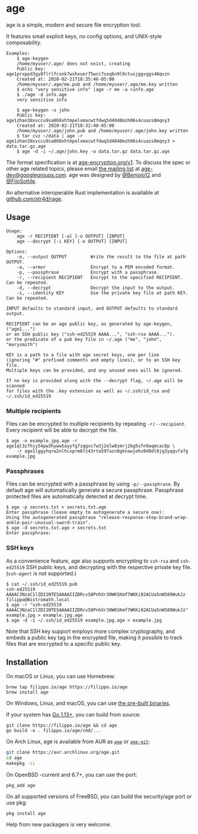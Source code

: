 # age

age is a simple, modern and secure file encryption tool.

It features small explicit keys, no config options, and UNIX-style composability.

```
Examples:
    $ age-keygen
    /home/myuser/.age/ does not exist, creating
    Public key: age1prxppd3gy8flrlfcxnk7wshxuer75wcc7seq6n9l9ctuxjggvggs48qvzn
    Created at: 2020-02-21T18:35:46-05:00
    /home/myuser/.age/me.pub and /home/myuser/.age/me.key written
    $ echo "very sensitive info" |age -r me -a >info.age
    $ ./age -d info.age
    very sensitive info

    $ age-keygen -o john
    Public key: age1zhan38xvccu9sa868xhtmpelxmacwtfdwq5d4048mzh06s4cuazs8mqny3
    Created at: 2020-02-21T18:32:48-05:00
    /home/myuser/.age/john.pub and /home/myuser/.age/john.key written
    $ tar cvz ~/data | age -r age1zhan38xvccu9sa868xhtmpelxmacwtfdwq5d4048mzh06s4cuazs8mqny3 > data.tar.gz.age
    $ age -d -i ~/.age/john.key -o data.tar.gz data.tar.gz.age
```

The format specification is at [age-encryption.org/v1](https://age-encryption.org/v1). To discuss the spec or other age related topics, please email [the mailing list](https://groups.google.com/d/forum/age-dev) at age-dev@googlegroups.com. age was designed by [@Benjojo12](https://twitter.com/Benjojo12) and [@FiloSottile](https://twitter.com/FiloSottile).

An alternative interoperable Rust implementation is available at [github.com/str4d/rage](https://github.com/str4d/rage).

## Usage

```
Usage:
    age -r RECIPIENT [-a] [-o OUTPUT] [INPUT]
    age --decrypt [-i KEY] [-o OUTPUT] [INPUT]

Options:
    -o, --output OUTPUT         Write the result to the file at path OUTPUT.
    -a, --armor                 Encrypt to a PEM encoded format.
    -p, --passphrase            Encrypt with a passphrase.
    -r, --recipient RECIPIENT   Encrypt to the specified RECIPIENT. Can be repeated.
    -d, --decrypt               Decrypt the input to the output.
    -i, --identity KEY          Use the private key file at path KEY. Can be repeated.

INPUT defaults to standard input, and OUTPUT defaults to standard output.

RECIPIENT can be an age public key, as generated by age-keygen, ("age1...")
or an SSH public key ("ssh-ed25519 AAAA...", "ssh-rsa AAAA...").
or the predicate of a pub key file in ~/.age ("me", "john", "marysmith")

KEY is a path to a file with age secret keys, one per line
(ignoring "#" prefixed comments and empty lines), or to an SSH key file.
Multiple keys can be provided, and any unused ones will be ignored.

If no key is provided along with the --decrypt flag, ~/.age will be scanned
for files with the .key extension as well as ~/.ssh/id_rsa and ~/.ssh/id_ed25519

```

### Multiple recipients

Files can be encrypted to multiple recipients by repeating `-r/--recipient`. Every recipient will be able to decrypt the file.

```
$ age -o example.jpg.age -r age1ql3z7hjy54pw3hyww5ayyfg7zqgvc7w3j2elw8zmrj2kg5sfn9aqmcac8p \
    -r age1lggyhqrw2nlhcxprm67z43rta597azn8gknawjehu9d9dl0jq3yqqvfafg example.jpg
```

### Passphrases

Files can be encrypted with a passphrase by using `-p/--passphrase`. By default age will automatically generate a secure passphrase. Passphrase protected files are automatically detected at decrypt time.

```
$ age -p secrets.txt > secrets.txt.age
Enter passphrase (leave empty to autogenerate a secure one):
Using the autogenerated passphrase "release-response-step-brand-wrap-ankle-pair-unusual-sword-train".
$ age -d secrets.txt.age > secrets.txt
Enter passphrase:
```

### SSH keys

As a convenience feature, age also supports encrypting to `ssh-rsa` and `ssh-ed25519` SSH public keys, and decrypting with the respective private key file. (`ssh-agent` is not supported.)

```
$ cat ~/.ssh/id_ed25519.pub
ssh-ed25519 AAAAC3NzaC1lZDI1NTE5AAAAIIZDRcvS8PnhXr30WKSKmf7WKKi92ACUa5nW589WukJz filippo@Bistromath.local
$ age -r "ssh-ed25519 AAAAC3NzaC1lZDI1NTE5AAAAIIZDRcvS8PnhXr30WKSKmf7WKKi92ACUa5nW589WukJz" example.jpg > example.jpg.age
$ age -d -i ~/.ssh/id_ed25519 example.jpg.age > example.jpg
```

Note that SSH key support employs more complex cryptography, and embeds a public key tag in the encrypted file, making it possible to track files that are encrypted to a specific public key.

## Installation

On macOS or Linux, you can use Homebrew:

```
brew tap filippo.io/age https://filippo.io/age
brew install age
```

On Windows, Linux, and macOS, you can use [the pre-built binaries](https://github.com/FiloSottile/age/releases).

If your system has [Go 1.13+](https://golang.org/dl/), you can build from source:

```
git clone https://filippo.io/age && cd age
go build -o . filippo.io/age/cmd/...
```

On Arch Linux, age is available from AUR as [`age`](https://aur.archlinux.org/packages/age/) or [`age-git`](https://aur.archlinux.org/packages/age-git/):

```bash
git clone https://aur.archlinux.org/age.git
cd age
makepkg -si
```

On OpenBSD -current and 6.7+, you can use the port:

```
pkg_add age
```

On all supported versions of FreeBSD, you can build the security/age port or use pkg:

```
pkg install age
```

Help from new packagers is very welcome.
